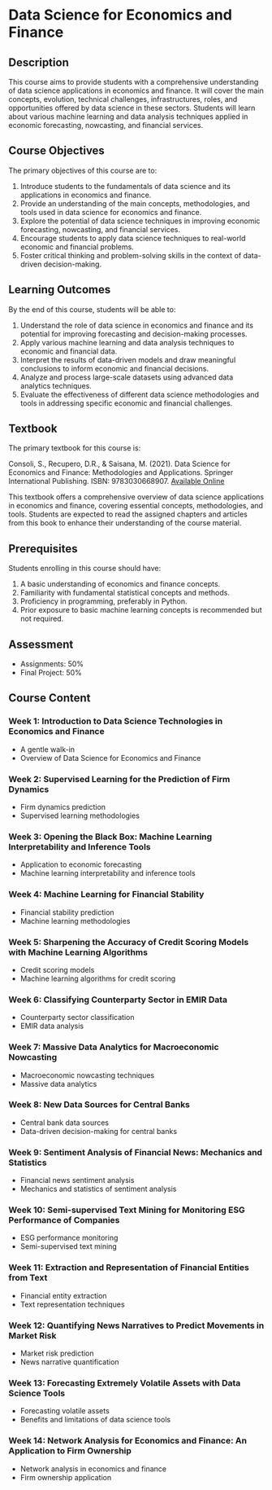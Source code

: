# Data Science for Economics and Finance

## Description

This course aims to provide students with a comprehensive understanding of data science applications in economics and finance. It will cover the main concepts, evolution, technical challenges, infrastructures, roles, and opportunities offered by data science in these sectors. Students will learn about various machine learning and data analysis techniques applied in economic forecasting, nowcasting, and financial services.

## Course Objectives

The primary objectives of this course are to:

1. Introduce students to the fundamentals of data science and its applications in economics and finance.
2. Provide an understanding of the main concepts, methodologies, and tools used in data science for economics and finance.
3. Explore the potential of data science techniques in improving economic forecasting, nowcasting, and financial services.
4. Encourage students to apply data science techniques to real-world economic and financial problems.
5. Foster critical thinking and problem-solving skills in the context of data-driven decision-making.

## Learning Outcomes

By the end of this course, students will be able to:

1. Understand the role of data science in economics and finance and its potential for improving forecasting and decision-making processes.
2. Apply various machine learning and data analysis techniques to economic and financial data.
3. Interpret the results of data-driven models and draw meaningful conclusions to inform economic and financial decisions.
4. Analyze and process large-scale datasets using advanced data analytics techniques.
5. Evaluate the effectiveness of different data science methodologies and tools in addressing specific economic and financial challenges.

## Textbook

The primary textbook for this course is:

Consoli, S., Recupero, D.R., & Saisana, M. (2021). Data Science for Economics and Finance: Methodologies and Applications. Springer International Publishing. ISBN: 9783030668907. [Available Online](https://link.springer.com/book/10.1007/978-3-030-66891-4#about-this-book)

This textbook offers a comprehensive overview of data science applications in economics and finance, covering essential concepts, methodologies, and tools. Students are expected to read the assigned chapters and articles from this book to enhance their understanding of the course material.

## Prerequisites

Students enrolling in this course should have:

1. A basic understanding of economics and finance concepts.
2. Familiarity with fundamental statistical concepts and methods.
3. Proficiency in programming, preferably in Python.
4. Prior exposure to basic machine learning concepts is recommended but not required.

## Assessment

- Assignments: 50%
- Final Project: 50%

## Course Content

### Week 1: Introduction to Data Science Technologies in Economics and Finance

- A gentle walk-in
- Overview of Data Science for Economics and Finance

### Week 2: Supervised Learning for the Prediction of Firm Dynamics

- Firm dynamics prediction
- Supervised learning methodologies

### Week 3: Opening the Black Box: Machine Learning Interpretability and Inference Tools

- Application to economic forecasting
- Machine learning interpretability and inference tools

### Week 4: Machine Learning for Financial Stability

- Financial stability prediction
- Machine learning methodologies

### Week 5: Sharpening the Accuracy of Credit Scoring Models with Machine Learning Algorithms

- Credit scoring models
- Machine learning algorithms for credit scoring

### Week 6: Classifying Counterparty Sector in EMIR Data

- Counterparty sector classification
- EMIR data analysis

### Week 7: Massive Data Analytics for Macroeconomic Nowcasting

- Macroeconomic nowcasting techniques
- Massive data analytics

### Week 8: New Data Sources for Central Banks

- Central bank data sources
- Data-driven decision-making for central banks

### Week 9: Sentiment Analysis of Financial News: Mechanics and Statistics

- Financial news sentiment analysis
- Mechanics and statistics of sentiment analysis

### Week 10: Semi-supervised Text Mining for Monitoring ESG Performance of Companies

- ESG performance monitoring
- Semi-supervised text mining

### Week 11: Extraction and Representation of Financial Entities from Text

- Financial entity extraction
- Text representation techniques

### Week 12: Quantifying News Narratives to Predict Movements in Market Risk

- Market risk prediction
- News narrative quantification

### Week 13: Forecasting Extremely Volatile Assets with Data Science Tools

- Forecasting volatile assets
- Benefits and limitations of data science tools

### Week 14: Network Analysis for Economics and Finance: An Application to Firm Ownership

- Network analysis in economics and finance
- Firm ownership application
